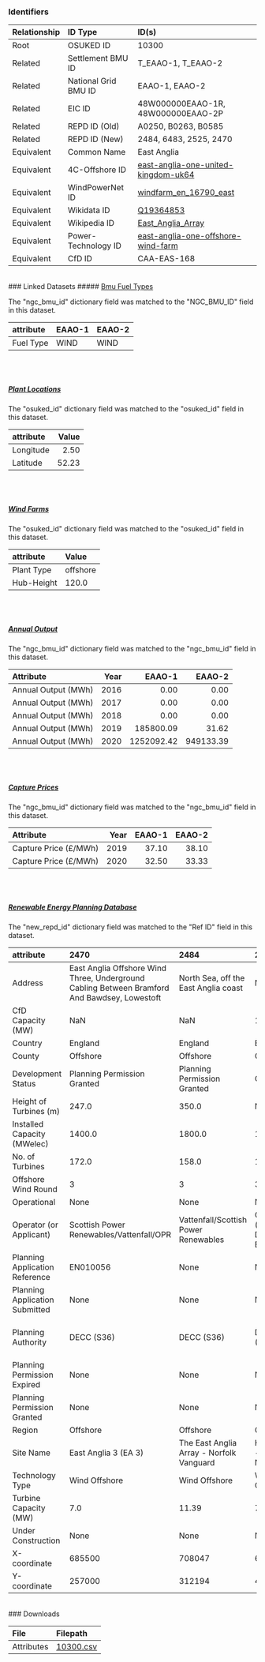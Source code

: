 ### Identifiers

| Relationship   | ID Type              | ID(s)                                                                                                                               |
|:---------------|:---------------------|:------------------------------------------------------------------------------------------------------------------------------------|
| Root           | OSUKED ID            | 10300                                                                                                                               |
| Related        | Settlement BMU ID    | T_EAAO-1, T_EAAO-2                                                                                                                  |
| Related        | National Grid BMU ID | EAAO-1, EAAO-2                                                                                                                      |
| Related        | EIC ID               | 48W000000EAAO-1R, 48W000000EAAO-2P                                                                                                  |
| Related        | REPD ID (Old)        | A0250, B0263, B0585                                                                                                                 |
| Related        | REPD ID (New)        | 2484, 6483, 2525, 2470                                                                                                              |
| Equivalent     | Common Name          | East Anglia                                                                                                                         |
| Equivalent     | 4C-Offshore ID       | [east-anglia-one-united-kingdom-uk64](https://www.4coffshore.com/windfarms/united-kingdom/east-anglia-one-united-kingdom-uk64.html) |
| Equivalent     | WindPowerNet ID      | [windfarm_en_16790_east](https://www.thewindpower.net/windfarm_en_16790_east.php)                                                   |
| Equivalent     | Wikidata ID          | [Q19364853](https://www.wikidata.org/wiki/Q19364853)                                                                                |
| Equivalent     | Wikipedia ID         | [East_Anglia_Array](https://en.wikipedia.org/wiki/East_Anglia_Array)                                                                |
| Equivalent     | Power-Technology ID  | [east-anglia-one-offshore-wind-farm](https://www.power-technology.com/projects/east-anglia-one-offshore-wind-farm)                  |
| Equivalent     | CfD ID               | CAA-EAS-168                                                                                                                         |

<br>
### Linked Datasets
##### <a href="https://raw.githubusercontent.com/OSUKED/Dictionary-Datasets/main/datasets/bmu-fuel-types/datapackage.json">Bmu Fuel Types</a>



The "ngc_bmu_id" dictionary field was matched to the "NGC_BMU_ID" field in this dataset.

| attribute   | EAAO-1   | EAAO-2   |
|:------------|:---------|:---------|
| Fuel Type   | WIND     | WIND     |

<br><br>
##### <a href="https://raw.githubusercontent.com/OSUKED/Dictionary-Datasets/main/datasets/plant-locations/datapackage.json">Plant Locations</a>



The "osuked_id" dictionary field was matched to the "osuked_id" field in this dataset.

| attribute   |   Value |
|:------------|--------:|
| Longitude   |    2.50 |
| Latitude    |   52.23 |

<br><br>
##### <a href="https://raw.githubusercontent.com/OSUKED/Dictionary-Datasets/main/datasets/wind-farms/datapackage.json">Wind Farms</a>



The "osuked_id" dictionary field was matched to the "osuked_id" field in this dataset.

| attribute   | Value    |
|:------------|:---------|
| Plant Type  | offshore |
| Hub-Height  | 120.0    |

<br><br>
##### <a href="https://raw.githubusercontent.com/OSUKED/Dictionary-Datasets/main/datasets/annual-output/datapackage.json">Annual Output</a>



The "ngc_bmu_id" dictionary field was matched to the "ngc_bmu_id" field in this dataset.

| Attribute           |   Year |     EAAO-1 |    EAAO-2 |
|:--------------------|-------:|-----------:|----------:|
| Annual Output (MWh) |   2016 |       0.00 |      0.00 |
| Annual Output (MWh) |   2017 |       0.00 |      0.00 |
| Annual Output (MWh) |   2018 |       0.00 |      0.00 |
| Annual Output (MWh) |   2019 |  185800.09 |     31.62 |
| Annual Output (MWh) |   2020 | 1252092.42 | 949133.39 |

<br><br>
##### <a href="https://raw.githubusercontent.com/OSUKED/Dictionary-Datasets/main/datasets/capture-prices/datapackage.json">Capture Prices</a>



The "ngc_bmu_id" dictionary field was matched to the "ngc_bmu_id" field in this dataset.

| Attribute             |   Year |   EAAO-1 |   EAAO-2 |
|:----------------------|-------:|---------:|---------:|
| Capture Price (£/MWh) |   2019 |    37.10 |    38.10 |
| Capture Price (£/MWh) |   2020 |    32.50 |    33.33 |

<br><br>
##### <a href="https://raw.githubusercontent.com/OSUKED/Dictionary-Datasets/main/datasets/renewable-energy-planning-database/datapackage.json">Renewable Energy Planning Database</a>



The "new_repd_id" dictionary field was matched to the "Ref ID" field in this dataset.

| attribute                      | 2470                                                                                         | 2484                                     | 2525                          | 6483                                                |
|:-------------------------------|:---------------------------------------------------------------------------------------------|:-----------------------------------------|:------------------------------|:----------------------------------------------------|
| Address                        | East Anglia Offshore Wind Three, Underground Cabling Between Bramford And Bawdsey, Lowestoft | North Sea, off the East Anglia coast     | None                          | North Sea, off the East Anglia coast                |
| CfD Capacity (MW)              | NaN                                                                                          | NaN                                      | 1200.0                        | NaN                                                 |
| Country                        | England                                                                                      | England                                  | England                       | England                                             |
| County                         | Offshore                                                                                     | Offshore                                 | Offshore                      | Offshore                                            |
| Development Status             | Planning Permission Granted                                                                  | Planning Permission Granted              | Operational                   | Planning Application Submitted                      |
| Height of Turbines (m)         | 247.0                                                                                        | 350.0                                    | NaN                           | NaN                                                 |
| Installed Capacity (MWelec)    | 1400.0                                                                                       | 1800.0                                   | 1200.0                        | 1800.0                                              |
| No. of Turbines                | 172.0                                                                                        | 158.0                                    | 174.0                         | 360.0                                               |
| Offshore Wind Round            | 3                                                                                            | 3                                        | 3                             | None                                                |
| Operational                    | None                                                                                         | None                                     | None                          | None                                                |
| Operator (or Applicant)        | Scottish Power Renewables/Vattenfall/OPR                                                     | Vattenfall/Scottish Power Renewables     | Orsted (formerly Dong Energy) | Vattenfall/Scottish Power Renewables                |
| Planning Application Reference | EN010056                                                                                     | None                                     | None                          | None                                                |
| Planning Application Submitted | None                                                                                         | None                                     | None                          | None                                                |
| Planning Authority             | DECC (S36)                                                                                   | DECC (S36)                               | DECC (S36)                    | The Planning Inspectorate - National Infrastructure |
| Planning Permission Expired    | None                                                                                         | None                                     | None                          | None                                                |
| Planning Permission Granted    | None                                                                                         | None                                     | None                          | None                                                |
| Region                         | Offshore                                                                                     | Offshore                                 | Offshore                      | Offshore                                            |
| Site Name                      | East Anglia 3 (EA 3)                                                                         | The East Anglia Array - Norfolk Vanguard | Hornsea 1 - Heron & Njord     | The East Anglia Array - Norfolk Boreas              |
| Technology Type                | Wind Offshore                                                                                | Wind Offshore                            | Wind Offshore                 | Wind Offshore                                       |
| Turbine Capacity (MW)          | 7.0                                                                                          | 11.39                                    | 7.0                           | 5.0                                                 |
| Under Construction             | None                                                                                         | None                                     | None                          | None                                                |
| X-coordinate                   | 685500                                                                                       | 708047                                   | 626000                        | 708047                                              |
| Y-coordinate                   | 257000                                                                                       | 312194                                   | 426000                        | 312194                                              |


<br>
### Downloads


| File       | Filepath                                                                              |
|:-----------|:--------------------------------------------------------------------------------------|
| Attributes | [10300.csv](https://osuked.github.io/Power-Station-Dictionary/object_attrs/10300.csv) |
